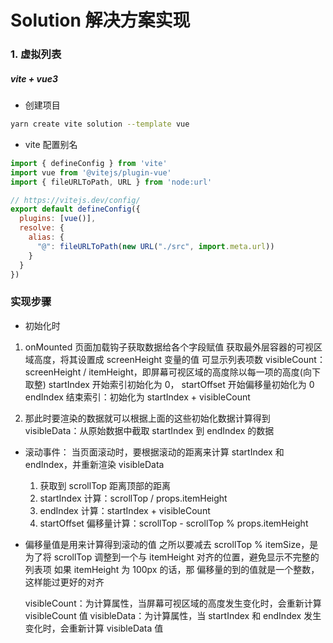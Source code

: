 # Solution 解决方案实现


### 1. 虚拟列表

##### vite + vue3

- 创建项目
 
```bash
yarn create vite solution --template vue
```

- vite 配置别名

```js
import { defineConfig } from 'vite'
import vue from '@vitejs/plugin-vue'
import { fileURLToPath, URL } from 'node:url'

// https://vitejs.dev/config/
export default defineConfig({
  plugins: [vue()],
  resolve: {
    alias: {
      "@": fileURLToPath(new URL("./src", import.meta.url))
    }
  }
})
```

### 实现步骤

- 初始化时
1. onMounted 页面加载钩子获取数据给各个字段赋值
  获取最外层容器的可视区域高度，将其设置成 screenHeight 变量的值
  可显示列表项数 visibleCount：screenHeight / itemHeight，即屏幕可视区域的高度除以每一项的高度(向下取整)
  startIndex 开始索引初始化为 0， startOffset 开始偏移量初始化为 0
  endIndex 结束索引：初始化为 startIndex + visibleCount

2. 那此时要渲染的数据就可以根据上面的这些初始化数据计算得到
  visibleData：从原始数据中截取 startIndex 到 endIndex 的数据

- 滚动事件：
  当页面滚动时，要根据滚动的距离来计算 startIndex 和 endIndex，并重新渲染 visibleData
  1. 获取到 scrollTop 距离顶部的距离
  2. startIndex 计算：scrollTop / props.itemHeight
  3. endIndex 计算：startIndex + visibleCount
  4. startOffset 偏移量计算：scrollTop - scrollTop % props.itemHeight

- 偏移量值是用来计算得到滚动的值
  之所以要减去 scrollTop % itemSize，是为了将 scrollTop 调整到一个与 itemHeight 对齐的位置，避免显示不完整的列表项
  如果 itemHeight 为 100px 的话，那 偏移量的到的值就是一个整数，这样能过更好的对齐

  visibleCount：为计算属性，当屏幕可视区域的高度发生变化时，会重新计算 visibleCount 值 
  visibleData：为计算属性，当 startIndex 和 endIndex 发生变化时，会重新计算 visibleData 值